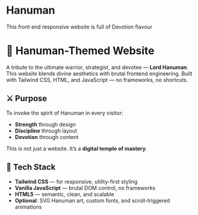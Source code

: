 # Hanuman
This front end responsive website is full of Devotion flavour

# 🔱 Hanuman-Themed Website

A tribute to the ultimate warrior, strategist, and devotee — **Lord Hanuman**. This website blends divine aesthetics with brutal frontend engineering. Built with Tailwind CSS, HTML, and JavaScript — no frameworks, no shortcuts.

## ⚔️ Purpose

To invoke the spirit of Hanuman in every visitor:
- **Strength** through design
- **Discipline** through layout
- **Devotion** through content

This is not just a website. It’s a **digital temple of mastery**.

## 🔧 Tech Stack

- **Tailwind CSS** — for responsive, utility-first styling
- **Vanilla JavaScript** — brutal DOM control, no frameworks
- **HTML5** — semantic, clean, and scalable
- **Optional**: SVG Hanuman art, custom fonts, and scroll-triggered animations



